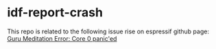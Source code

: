 # idf-report-crash
This repo is related to the following issue rise on espressif github page: [Guru Meditation Error: Core  0 panic'ed](https://github.com/espressif/esp-idf/issues/9131)

